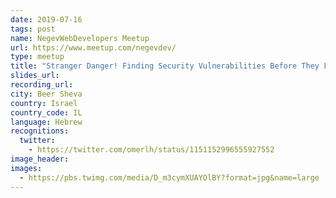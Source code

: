```yaml
---
date: 2019-07-16
tags: post
name: NegevWebDevelopers Meetup
url: https://www.meetup.com/negevdev/
type: meetup
title: "Stranger Danger! Finding Security Vulnerabilities Before They Find You"
slides_url:
recording_url:
city: Beer Sheva
country: Israel
country_code: IL
language: Hebrew
recognitions:
  twitter:
    - https://twitter.com/omerlh/status/1151152996555927552
image_header: 
images:
  - https://pbs.twimg.com/media/D_m3cymXUAYOlBY?format=jpg&name=large
---
```

